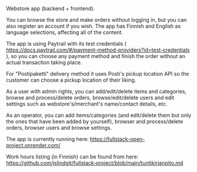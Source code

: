 Webstore app (backend + frontend).

You can browse the store and make orders without logging in, but you can also register an account if you wish.
The app has Finnish and English as language selections, affecting all of the content.

The app is using Paytrail with its test credentials ( https://docs.paytrail.com/#/payment-method-providers?id=test-credentials ), so you can choose any payment method and finish the order without an actual transaction taking place.

For "Postipaketti" delivery method it uses Posti's pickup location API so the customer can choose a pickup location of their liking.

As a user with admin rights, you can add/edit/delete items and categories, browse and process/delete orders, browse/edit/delete users and edit settings such as webstore's/merchant's name/contact details, etc. 

As an operator, you can add items/categories (and edit/delete them but only the ones that have been added by yourself), browser and process/delete orders, browser users and browse settings.

The app is currently running here: https://fullstack-open-project.onrender.com/

Work hours listing (in Finnish) can be found from here: https://github.com/jslindgit/fullstack-project/blob/main/tuntikirjanpito.md
